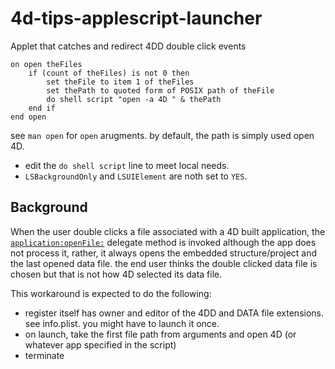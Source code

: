 # 4d-tips-applescript-launcher
Applet that catches and redirect 4DD double click events

```applescript
on open theFiles
	if (count of theFiles) is not 0 then
		set theFile to item 1 of theFiles
		set thePath to quoted form of POSIX path of theFile
		do shell script "open -a 4D " & thePath
	end if
end open
```

see `man open` for `open` arugments. by default, the path is simply used open 4D.

* edit the `do shell script` line to meet local needs.
* `LSBackgroundOnly` and `LSUIElement` are noth set to `YES`.

## Background

When the user double clicks a file associated with a 4D built application, the [`application:openFile:`](https://developer.apple.com/documentation/appkit/nsapplicationdelegate/1428612-application?language=objc) delegate method is invoked although the app does not process it, rather, it always opens the embedded structure/project and the last opened data file. the end user thinks the double clicked data file is chosen but that is not how 4D selected its data file.

This workaround is expected to do the following:

* register itself has owner and editor of the 4DD and DATA file extensions. see info.plist. you might have to launch it once.
* on launch, take the first file path from arguments and open 4D (or whatever app specified in the script)
* terminate

